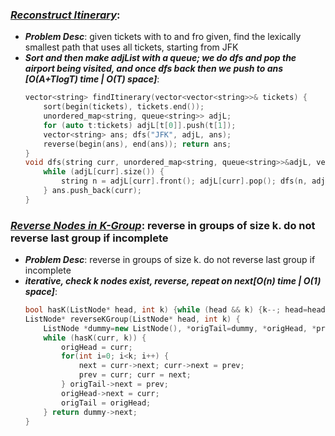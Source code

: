 ### ***[Reconstruct Itinerary](https://leetcode.com/problems/reconstruct-itinerary/)***:
- ***Problem Desc***: given tickets with to and fro given, find the lexically smallest path that uses all tickets, starting from JFK
- ***Sort and then make adjList with a queue; we do dfs and pop the airport being visited, and once dfs back then we push to ans [O(A+TlogT) time | O(T) space]***:
  ```cpp
  vector<string> findItinerary(vector<vector<string>>& tickets) {
      sort(begin(tickets), tickets.end()); 
      unordered_map<string, queue<string>> adjL;
      for (auto t:tickets) adjL[t[0]].push(t[1]);
      vector<string> ans; dfs("JFK", adjL, ans);
      reverse(begin(ans), end(ans)); return ans;
  }
  void dfs(string curr, unordered_map<string, queue<string>>&adjL, vector<string>&ans) {
      while (adjL[curr].size()) {
          string n = adjL[curr].front(); adjL[curr].pop(); dfs(n, adjL, ans);
      } ans.push_back(curr);
  }
  ```

### ***[Reverse Nodes in K-Group](https://leetcode.com/problems/reverse-nodes-in-k-group/)***: reverse in groups of size k. do not reverse last group if incomplete
- ***Problem Desc***: reverse in groups of size k. do not reverse last group if incomplete
- ***iterative, check k nodes exist, reverse, repeat on next[O(n) time | O(1) space]***:
  ```cpp
  bool hasK(ListNode* head, int k) {while (head && k) {k--; head=head->next;} return !k;}
  ListNode* reverseKGroup(ListNode* head, int k) {
      ListNode *dummy=new ListNode(), *origTail=dummy, *origHead, *prev, *curr=head, *next;
      while (hasK(curr, k)) {
          origHead = curr;
          for(int i=0; i<k; i++) {
              next = curr->next; curr->next = prev;
              prev = curr; curr = next;
          } origTail->next = prev;
          origHead->next = curr; 
          origTail = origHead;
      } return dummy->next;
  }
  ```
